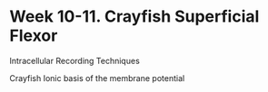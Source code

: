 # Week 10-11. Crayfish Superficial Flexor

Intracellular Recording Techniques

Crayfish
Ionic basis of the membrane potential 
